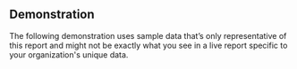 ## Demonstration

The following demonstration uses sample data that’s only representative of this report and might not be exactly what you see in a live report specific to your organization's unique data.